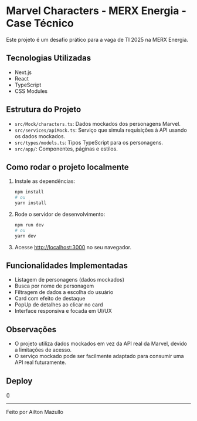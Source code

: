 # Marvel Characters - MERX Energia - Case Técnico

Este projeto é um desafio prático para a vaga de TI 2025 na MERX Energia. 

## Tecnologias Utilizadas

- Next.js
- React
- TypeScript
- CSS Modules

## Estrutura do Projeto

- `src/Mock/characters.ts`: Dados mockados dos personagens Marvel.
- `src/services/apiMock.ts`: Serviço que simula requisições à API usando os dados mockados.
- `src/types/models.ts`: Tipos TypeScript para os personagens.
- `src/app/`: Componentes, páginas e estilos.

## Como rodar o projeto localmente

1. Instale as dependências:
   ```bash
   npm install
   # ou
   yarn install
   ```
2. Rode o servidor de desenvolvimento:
   ```bash
   npm run dev
   # ou
   yarn dev
   ```
3. Acesse [http://localhost:3000](http://localhost:3000) no seu navegador.

## Funcionalidades Implementadas

- Listagem de personagens (dados mockados)
- Busca por nome de personagem
- Filtragem de dados a escolha do usuário
- Card com efeito de destaque 
- PopUp de detalhes ao clicar no card
- Interface responsiva e focada em UI/UX

## Observações

- O projeto utiliza dados mockados em vez da API real da Marvel, devido a limitações de acesso.
- O serviço mockado pode ser facilmente adaptado para consumir uma API real futuramente.

## Deploy

()

---

Feito por Ailton Mazullo
